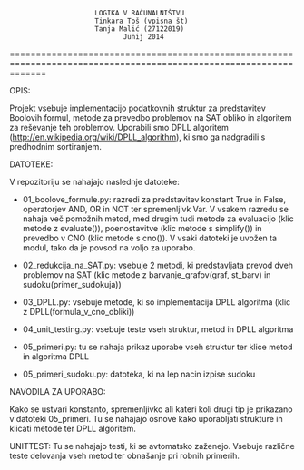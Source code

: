 						 LOGIKA V RAČUNALNIŠTVU 
						 Tinkara Toš (vpisna št)
						 Tanja Malić (27122019)
					    		Junij 2014
===================================================================================================================

OPIS:

Projekt vsebuje implementacijo podatkovnih struktur za predstavitev Boolovih formul, metode za prevedbo 
problemov na SAT obliko in algoritem za reševanje teh problemov. Uporabili smo DPLL algoritem 
(http://en.wikipedia.org/wiki/DPLL_algorithm), ki smo ga nadgradili s predhodnim sortiranjem.

DATOTEKE:

V repozitoriju se nahajajo naslednje datoteke:
- 01_boolove_formule.py: razredi za predstavitev konstant True in False, operatorjev AND, OR in NOT ter spremenljivk Var. 
   V vsakem razredu se nahaja več pomožnih metod, med drugim tudi metode za evaluacijo (klic metode z evaluate()), poenostavitve (klic metode s simplify()) in prevedbo v CNO (klic metode s cno()). V vsaki datoteki je uvožen ta modul, tako da je povsod na voljo za uporabo.
   
- 02_redukcija_na_SAT.py: vsebuje 2 metodi, ki predstavljata prevod dveh problemov na SAT (klic metode z barvanje_grafov(graf, st_barv) in sudoku(primer_sudokuja))

- 03_DPLL.py: vsebuje metode, ki so implementacija DPLL algoritma (klic z DPLL(formula_v_cno_obliki))

- 04_unit_testing.py: vsebuje teste vseh struktur, metod in DPLL algoritma
 
- 05_primeri.py: tu se nahaja prikaz uporabe vseh struktur ter klice metod in algoritma DPLL

- 05_primeri_sudoku.py: datoteka, ki na lep nacin izpise sudoku

NAVODILA ZA UPORABO:

Kako se ustvari konstanto, spremenljivko ali kateri koli drugi tip je prikazano v datoteki 05_primeri. Tu se nahajajo osnove kako uporabljati strukture in klicati metode ter DPLL algoritem.


UNITTEST:
Tu se nahajajo testi, ki se avtomatsko zaženejo. Vsebuje različne teste delovanja vseh metod ter obnašanje pri robnih primerih.
   

 
 


